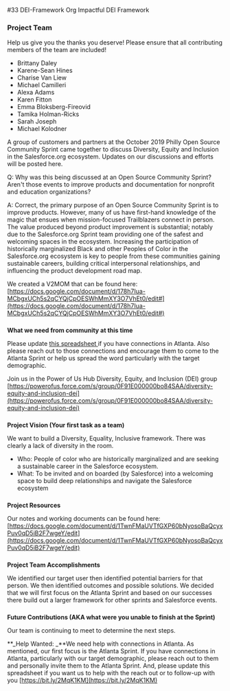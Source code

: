 #33 DEI-Framework
Org Impactful DEI Framework



### **Project Team**

Help us give you the thanks you deserve! Please ensure that all contributing members of the team are included!



*   Brittany Daley
*   Karene-Sean Hines
*   Charise Van Liew
*   Michael Camilleri
*   Alexa Adams
*   Karen Fitton
*   Emma Bloksberg-Fireovid
*   Tamika Holman-Ricks
*   Sarah Joseph
*   Michael Kolodner

A group of customers and partners at the October 2019 Philly Open Source Community Sprint came together to discuss Diversity, Equity and Inclusion in the Salesforce.org ecosystem. Updates on our discussions and efforts will be posted here.

Q: Why was this being discussed at an Open Source Community Sprint? Aren't those events to improve products and documentation for nonprofit and education organizations?

A: Correct, the primary purpose of an Open Source Community Sprint is to improve products. However, many of us have first-hand knowledge of the magic that ensues when mission-focused Trailblazers connect in person. The value produced beyond product improvement is substantial; notably due to the Salesforce.org Sprint team providing one of the safest and welcoming spaces in the ecosystem. Increasing the participation of historically marginalized Black and other Peoples of Color in the Salesforce.org ecosystem is key to people from these communities gaining sustainable careers, building critical interpersonal relationships, and influencing the product development road map.

We created a V2MOM that can be found here: [https://docs.google.com/document/d/178h7Iua-MCbgxUCh5s2qCYQjCpOESWhMmXY3O7VhEt0/edit#](https://docs.google.com/document/d/178h7Iua-MCbgxUCh5s2qCYQjCpOESWhMmXY3O7VhEt0/edit#)


### 
**What we need from community at this time**

Please update [this spreadsheet ](https://bit.ly/2MqK1KM)if you have connections in Atlanta. Also please reach out to those connections and encourage them to come to the Atlanta Sprint or help us spread the word particularly with the target demographic.

Join us in the Power of Us Hub Diversity, Equity, and Inclusion (DEI) group [https://powerofus.force.com/s/group/0F91E000000bo84SAA/diversity-equity-and-inclusion-dei](https://powerofus.force.com/s/group/0F91E000000bo84SAA/diversity-equity-and-inclusion-dei)


### 
**Project Vision (Your first task as a team)**

We want to build a Diversity, Equality, Inclusive framework. There was clearly a lack of diversity in the room.



*   Who: People of color who are historically marginalized and are seeking a sustainable career in the Salesforce ecosystem.
*   What: To be invited and on boarded (by Salesforce) into a welcoming space to build deep relationships and navigate the Salesforce ecosystem

### 
**Project Resources**


Our notes and working documents can be found here: [https://docs.google.com/document/d/1TwnFMaUVTfGXP60bNyosoBaQcyxPuv0qD5iB2F7wgeY/edit](https://docs.google.com/document/d/1TwnFMaUVTfGXP60bNyosoBaQcyxPuv0qD5iB2F7wgeY/edit)


### 
**Project Team Accomplishments**

We identified our target user then identified potential barriers for that person. We then identified outcomes and possible solutions. We decided that we will first focus on the Atlanta Sprint and based on our successes there build out a larger framework for other sprints and Salesforce events.


### 
**Future Contributions (AKA what were you unable to finish at the Sprint)**

Our team is continuing to meet to determine the next steps.

**_Help Wanted: _**We need help with connections in Atlanta. As mentioned, our first focus is the Atlanta Sprint. If you have connections in Atlanta, particularly with our target demographic, please reach out to them and personally invite them to the Atlanta Sprint. And, please update this spreadsheet if you want us to help with the reach out or to follow-up with you  [https://bit.ly/2MqK1KM](https://bit.ly/2MqK1KM) 



